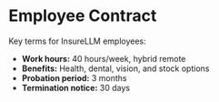 # Employee Contract

Key terms for InsureLLM employees:
- **Work hours:** 40 hours/week, hybrid remote  
- **Benefits:** Health, dental, vision, and stock options  
- **Probation period:** 3 months  
- **Termination notice:** 30 days  
